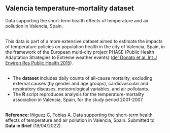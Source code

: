 ## Valencia temperature-mortality dataset
Data supporting the short-term health effects of temperature and air pollution in Valencia, Spain.

<br>
This data is part of a more extensive dataset aimed to estimate the impacts of temperature policies on population health in the city of Valencia, Spain, in the framework of the European multi-city project PHASE (Public Health Adaptation Strategies to Extreme weather events) (<a href="https://www.mdpi.com/1660-4601/12/12/15006" target="_blank">de' Donato et al. Int J Environ Res Public Health 2015</a>). 

<br>
<br>

* The **dataset** includes daily counts of all-cause mortality, excluding external causes (by gender and age groups), cardiovascular and respiratory diseases, meteorological variables, and air pollutants. 
* The **R** script reproduces analysis for the temperature-mortality association in Valencia, Spain, for the study period 2001-2007. 

<br>
<b>Reference:</b> Iñiguez C, Tobias A. Data supporting the short-term health effects of temperature and air pollution in Valencia, Spain. Submitted to <b>Data in Brief</b> (19/04/2022).
